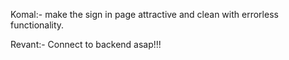Komal:-  make the sign in page attractive and clean with errorless functionality.

Revant:- Connect to backend asap!!!
